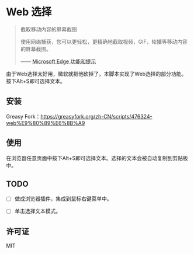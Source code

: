 # Web 选择

> 截取移动内容的屏幕截图
> 
> 使用网络捕获，您可以更轻松，更精确地截取视频，GIF，轮播等移动内容的屏幕截图。
> 
> —— [Microsoft Edge 功能和提示](https://www.microsoft.com/zh-cn/edge/features/web-capture?form=MT00D8)

由于Web选择太好用，微软就把他砍掉了。本脚本实现了Web选择的部分功能。按下Alt+S即可选择文本。

## 安装

Greasy Fork：<https://greasyfork.org/zh-CN/scripts/476324-web%E9%80%89%E6%8B%A9>


## 使用

在浏览器任意页面中按下Alt+S即可选择文本。选择的文本会被自动复制到剪贴板中。


## TODO

- [ ] 做成浏览器插件，集成到鼠标右键菜单中。
- [ ] 单击选择文本模式。


## 许可证

MIT